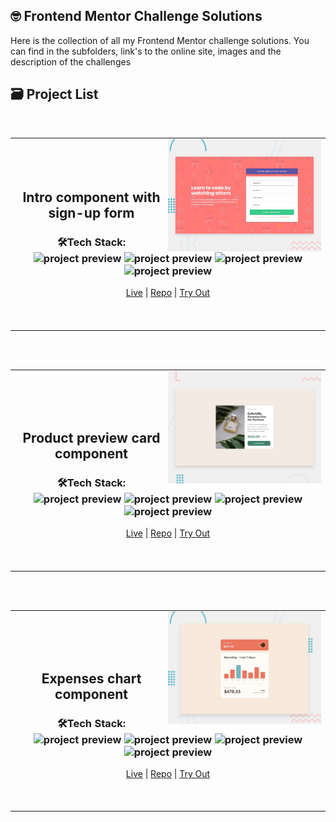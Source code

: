 ## 🤓 Frontend Mentor Challenge Solutions

Here is the collection of all my Frontend Mentor challenge solutions.  You can find in the subfolders, link's to the online site, images and the description of the challenges

## 🗃️ Project List
 
<br>
<table  align="center"><tr><td>
  <picture> 
    <img alt="project preview" src="./component-singup/src/assets/desktop-preview.jpg" width="50%"  align="right"   >
  </picture> 
  <br><br><br>
  
  <h2 align="center">Intro component with sign-up form</h2>
 
  <h3 align="center"> 
    🛠Tech Stack:  
    <img alt="project preview" src="https://img.shields.io/badge/-JavaScript-05122A?style=flat&logo=javascript"   >
    <img alt="project preview" src="https://img.shields.io/badge/-HTML-05122A?style=flat&logo=HTML5"   >
    <img alt="project preview" src="https://img.shields.io/badge/-CSS-05122A?style=flat&logo=CSS3&logoColor=1572B6"   >
    <img alt="project preview" src="https://img.shields.io/badge/-React-05122A?style=flat&logo=react"   >
  </h3>
  
  <p  align="center">
    <a href="https://component-signup-cs.netlify.app/">Live</a> | <a href="https://github.com/leandrorodrigues00/frontend-mentor-challenges/tree/main/component-singup">Repo</a> | <a href="https://www.frontendmentor.io/challenges/intro-component-with-signup-form-5cf91bd49edda32581d28fd1">Try Out</a>
  </p>
  
  <br>
  <br> 
</td></tr></table>

<br><br>

<table  align="center"><tr><td>
  <picture>
    <img alt="project preview" src="./product-preview/src/assets/design/desktop-preview.jpg" width="50%"  align="right"   >
  </picture>
  
  <br><br><br>
  
  <h2 align="center">Product preview card component</h2>
 
  <h3 align="center"> 
    🛠Tech Stack:  
    <img alt="project preview" src="https://img.shields.io/badge/-JavaScript-05122A?style=flat&logo=javascript"   >
    <img alt="project preview" src="https://img.shields.io/badge/-HTML-05122A?style=flat&logo=HTML5"   >
    <img alt="project preview" src="https://img.shields.io/badge/-CSS-05122A?style=flat&logo=CSS3&logoColor=1572B6"   >
    <img alt="project preview" src="https://img.shields.io/badge/-React-05122A?style=flat&logo=react"   >
  </h3>
  
  <p  align="center">
    <a href="https://product-preview-cs.netlify.app/">Live</a> | <a href="https://github.com/leandrorodrigues00/frontend-mentor-challenges/tree/main/product-preview">Repo</a> | <a href="https://www.frontendmentor.io/challenges/product-preview-card-component-GO7UmttRfa">Try Out</a>
  </p>
  
  <br>
  <br> 
</td></tr></table>

<br><br>


<table  align="center"><tr><td>
  <picture> 
    <img alt="project preview" src="./expenses-chart/src/assets/design/desktop-preview.jpg" width="50%"  align="right"   >
  </picture>
  
  <br><br><br>
  
  <h2 align="center">Expenses chart component</h2>
 
  <h3 align="center"> 
    🛠Tech Stack:  
    <img alt="project preview" src="https://img.shields.io/badge/-JavaScript-05122A?style=flat&logo=javascript"   >
    <img alt="project preview" src="https://img.shields.io/badge/-HTML-05122A?style=flat&logo=HTML5"   >
    <img alt="project preview" src="https://img.shields.io/badge/-CSS-05122A?style=flat&logo=CSS3&logoColor=1572B6"   >
    <img alt="project preview" src="https://img.shields.io/badge/-React-05122A?style=flat&logo=react"   >
  </h3>
  
  <p  align="center">
    <a href="https://expenses-chart-cs.netlify.app/">Live</a> | <a href="https://github.com/leandrorodrigues00/frontend-mentor-challenges/tree/main/expenses-chart">Repo</a> | <a href="https://www.frontendmentor.io/challenges/expenses-chart-component-e7yJBUdjwt">Try Out</a>
  </p>
  
  <br>
  <br> 
</td></tr></table>
